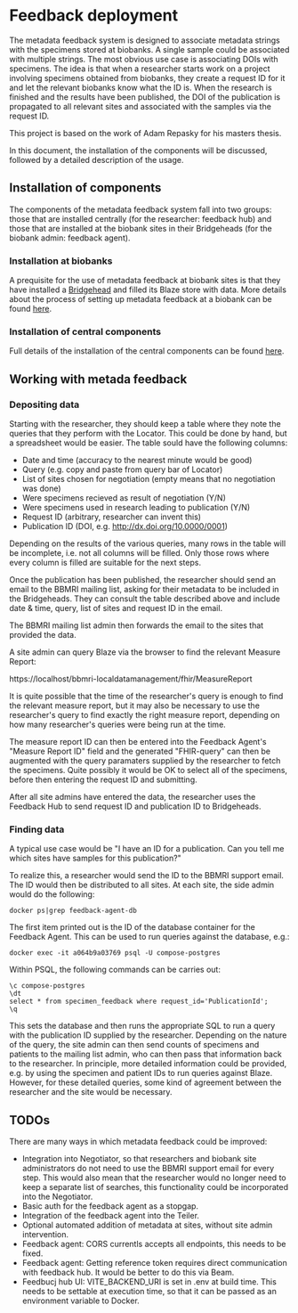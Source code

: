 # Feedback deployment
The metadata feedback system is designed to associate metadata strings with the specimens stored at biobanks. A single sample could be associated with multiple strings. The most obvious use case is associating DOIs with specimens. The idea is that when a researcher starts work on a project involving specimens obtained from biobanks, they create a request ID for it and let the relevant biobanks know what the ID is. When the research is finished and the results have been published, the DOI of the publication is propagated to all relevant sites and associated with the samples via the request ID.

This project is based on the work of Adam Repasky for his masters thesis.

In this document, the installation of the components will be discussed, followed by a detailed description of the usage.

## Installation of components
The components of the metadata feedback system fall into two groups: those that are installed centrally (for the researcher: feedback hub) and those that are installed at the biobank sites in their Bridgeheads (for the biobank admin: feedback agent).

### Installation at biobanks
A prequisite for the use of metadata feedback at biobank sites is that they have installed a [Bridgehead](https://github.com/samply/bridgehead) and filled its Blaze store with data. More details about the process of setting up metadata feedback at a biobank can be found [here](https://github.com/samply/bridgehead/tree/metadata_fb?tab=readme-ov-file#metadata-feedback).

### Installation of central components
Full details of the installation of the central components can be found [here](https://github.com/samply/feedback-hub).

## Working with metada feedback
### Depositing data

Starting with the researcher, they should keep a table where they note the
queries that they perform with the Locator. This could be done by hand, but
a spreadsheet would be easier. The table sould have the following columns:

- Date and time (accuracy to the nearest minute would be good)
- Query (e.g. copy and paste from query bar of Locator)
- List of sites chosen for negotiation (empty means that no negotiation was done)
- Were specimens recieved as result of negotiation (Y/N)
- Were specimens used in research leading to publication (Y/N)
- Request ID (arbitrary, researcher can invent this)
- Publication ID (DOI, e.g. http://dx.doi.org/10.0000/0001)

Depending on the results of the various queries, many rows in the table will
be incomplete, i.e. not all columns will be filled. Only those rows where
every column is filled are suitable for the next steps.

Once the publication has been published, the researcher should
send an email to the BBMRI mailing list, asking for their metadata to be
included in the Bridgeheads. They can consult the table described above and
include date & time, query, list of sites and request ID in the email.

The BBMRI mailing list admin then forwards the email to the sites that provided
the data.

A site admin can query Blaze via the browser to find the relevant Measure Report:

https://localhost/bbmri-localdatamanagement/fhir/MeasureReport

It is quite possible that the time of the researcher's query is enough to
find the relevant measure report, but it may also be necessary to use the
researcher's query to find exactly the right measure report, depending on how
many researcher's queries were being run at the time.

The measure report ID can then be entered into the Feedback Agent's "Measure
Report ID" field and the generated "FHIR-query" can then be augmented with
the query paramaters supplied by the researcher to fetch the specimens.
Quite possibly it would be OK to select all of the specimens, before then
entering the request ID and submitting.

After all site admins have entered the data, the researcher uses the Feedback Hub
to send request ID and publication ID to Bridgeheads.

### Finding data

A typical use case would be "I have an ID for a publication. Can you tell me which
sites have samples for this publication?"

To realize this, a researcher would send the ID to the BBMRI support email. The
ID would then be distributed to all sites. At each site, the side admin would do
the following:

``` code
docker ps|grep feedback-agent-db
```

The first item printed out is the ID of the database container for the Feedback
Agent. This can be used to run queries against the database, e.g.:

``` code
docker exec -it a064b9a03769 psql -U compose-postgres
```

Within PSQL, the following commands can be carries out:

``` code
\c compose-postgres
\dt
select * from specimen_feedback where request_id='PublicationId';
\q
```

This sets the database and then runs the appropriate SQL to run a query with the
publication ID supplied by the researcher. Depending on the nature of the query,
the site admin can then send counts of specimens and patients to the mailing list
admin, who can then pass that information back to the researcher. In principle,
more detailed information could be provided, e.g. by using the specimen and patient
IDs to run queries against Blaze. However, for these detailed queries, some kind
of agreement between the researcher and the site would be necessary.

## TODOs
There are many ways in which metadata feedback could be improved:

- Integration into Negotiator, so that researchers and biobank site administrators do not need to use the BBMRI support email for every step. This would also mean that the researcher would no longer need to keep a separate list of searches, this functionality could be incorporated into the Negotiator.
- Basic auth for the feedback agent as a stopgap.
- Integration of the feedback agent into the Teiler.
- Optional automated addition of metadata at sites, without site admin intervention.
- Feedback agent: CORS currentls accepts all endpoints, this needs to be fixed.
- Feedback agent: Getting reference token requires direct communication with feedback hub. It would be better to do this via Beam.
- Feedbucj hub UI: VITE_BACKEND_URI is set in .env at build time. This needs to be settable at execution time, so that it can be passed as an environment variable to Docker.
